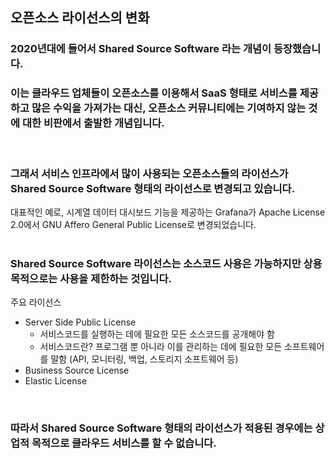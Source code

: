 <!--
Chapter 1. 저작권과 오픈소스 라이선스
7. Summary
-->

##  오픈소스 라이선스의 변화
###  2020년대에 들어서 Shared Source Software 라는 개념이 등장했습니다. <br>


###  이는 클라우드 업체들이 오픈소스를 이용해서 SaaS 형태로 서비스를 제공하고 많은 수익을 가져가는 대신, 오픈소스 커뮤니티에는 기여하지 않는 것에 대한 비판에서 출발한 개념입니다. 
<br>

###  그래서 서비스 인프라에서 많이 사용되는 오픈소스들의 라이선스가 Shared Source Software 형태의 라이선스로 변경되고 있습니다. 
대표적인 예로, 시계열 데이터 대시보드 기능을 제공하는 Grafana가 Apache License 2.0에서 GNU Affero General Public License로 변경되었습니다. 
<br>
<br>

###  Shared Source Software 라이선스는 소스코드 사용은 가능하지만 상용 목적으로는 사용을 제한하는 것입니다. 
주요 라이선스
* Server Side Public License
  * 서비스코드를 실행하는 데에 필요한 모든 소스코드를 공개해야 함
  * 서비스코드란? 프로그램 뿐 아니라 이를 관리하는 데에 필요한 모든 소프트웨어를 말함 (API, 모니터링, 백업, 스토리지 소프트웨어 등)
* Business Source License
* Elastic License
<br>


###  따라서 Shared Source Software 형태의 라이선스가 적용된 경우에는 상업적 목적으로 클라우드 서비스를 할 수 없습니다.
<br>

